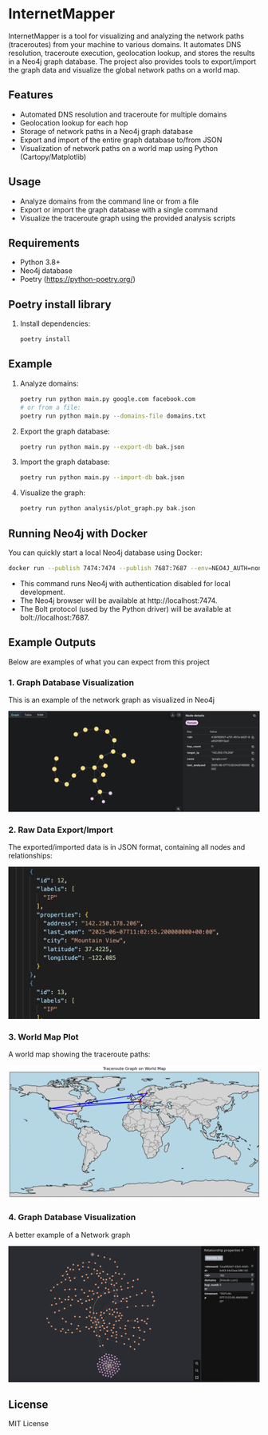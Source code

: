 # InternetMapper

InternetMapper is a tool for visualizing and analyzing the network paths (traceroutes) from your machine to various domains. It automates DNS resolution, traceroute execution, geolocation lookup, and stores the results in a Neo4j graph database. The project also provides tools to export/import the graph data and visualize the global network paths on a world map.

## Features
- Automated DNS resolution and traceroute for multiple domains
- Geolocation lookup for each hop
- Storage of network paths in a Neo4j graph database
- Export and import of the entire graph database to/from JSON
- Visualization of network paths on a world map using Python (Cartopy/Matplotlib)

## Usage
- Analyze domains from the command line or from a file
- Export or import the graph database with a single command
- Visualize the traceroute graph using the provided analysis scripts

## Requirements
- Python 3.8+
- Neo4j database
- Poetry (https://python-poetry.org/)

## Poetry install library

1. Install dependencies:
   ```sh
   poetry install
   ```

## Example
1. Analyze domains:
   ```sh
   poetry run python main.py google.com facebook.com
   # or from a file:
   poetry run python main.py --domains-file domains.txt
   ```
2. Export the graph database:
   ```sh
   poetry run python main.py --export-db bak.json
   ```
3. Import the graph database:
   ```sh
   poetry run python main.py --import-db bak.json
   ```
4. Visualize the graph:
   ```sh
   poetry run python analysis/plot_graph.py bak.json
   ```

## Running Neo4j with Docker

You can quickly start a local Neo4j database using Docker:

```sh
docker run --publish 7474:7474 --publish 7687:7687 --env=NEO4J_AUTH=none neo4j
```

- This command runs Neo4j with authentication disabled for local development.
- The Neo4j browser will be available at http://localhost:7474.
- The Bolt protocol (used by the Python driver) will be available at bolt://localhost:7687.

## Example Outputs

Below are examples of what you can expect from this project

### 1. Graph Database Visualization
This is an example of the network graph as visualized in Neo4j

![Graph in Neo4j](example/graph.png)

### 2. Raw Data Export/Import
The exported/imported data is in JSON format, containing all nodes and relationships:

![Raw Data Example](example/raw_data.png)

### 3. World Map Plot
A world map showing the traceroute paths:

![Traceroute Map](example/map.png)

### 4. Graph Database Visualization 
A better example of a Network graph

![Graph in Neo4j](example/graph1.png)

## License
MIT License